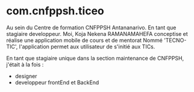 # com.cnfppsh.ticeo

Au sein du Centre de formation CNFPPSH Antananarivo.
En tant que stagiaire developpeur.
Moi, Koja Nekena RAMANAMAHEFA conceptise et réalise une application mobile de cours et de mentorat
Nommé 'TECNO-TIC', l'application permet aux utilisateur de s'initié aux TICs.

En tant que stagiaire unique dans la section maintenance de CNFPPSH, j'était à la fois : 
* designer
* developpeur frontEnd et BackEnd
